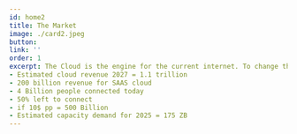 ```yaml
---
id: home2
title: The Market
image: ./card2.jpeg
button: 
link: ''
order: 1
excerpt: The Cloud is the engine for the current internet. To change the behaviour of the internet we need a new engine. 
- Estimated cloud revenue 2027 = 1.1 trillion
- 200 billion revenue for SAAS cloud
- 4 Billion people connected today
- 50% left to connect
- if 10$ pp = 500 Billion
- Estimated capacity demand for 2025 = 175 ZB
---
```


